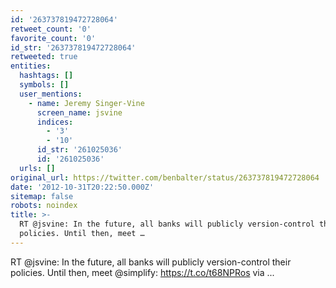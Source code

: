 ```yaml
---
id: '263737819472728064'
retweet_count: '0'
favorite_count: '0'
id_str: '263737819472728064'
retweeted: true
entities:
  hashtags: []
  symbols: []
  user_mentions:
    - name: Jeremy Singer-Vine
      screen_name: jsvine
      indices:
        - '3'
        - '10'
      id_str: '261025036'
      id: '261025036'
  urls: []
original_url: https://twitter.com/benbalter/status/263737819472728064
date: '2012-10-31T20:22:50.000Z'
sitemap: false
robots: noindex
title: >-
  RT @jsvine: In the future, all banks will publicly version-control their
  policies. Until then, meet …
---
```


RT @jsvine: In the future, all banks will publicly version-control their policies. Until then, meet @simplify: https://t.co/t68NPRos via ...